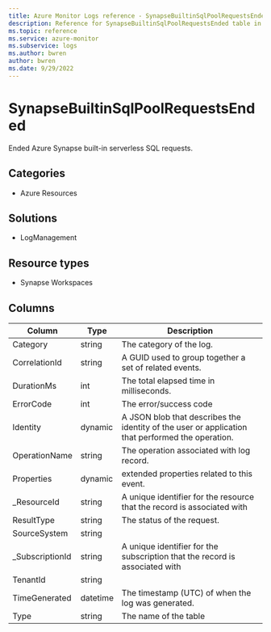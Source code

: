 ```yaml
---
title: Azure Monitor Logs reference - SynapseBuiltinSqlPoolRequestsEnded
description: Reference for SynapseBuiltinSqlPoolRequestsEnded table in Azure Monitor Logs.
ms.topic: reference
ms.service: azure-monitor
ms.subservice: logs
ms.author: bwren
author: bwren
ms.date: 9/29/2022
---
```


# SynapseBuiltinSqlPoolRequestsEnded

 Ended Azure Synapse built-in serverless SQL requests.

## Categories

- Azure Resources
## Solutions

- LogManagement
## Resource types

- Synapse Workspaces




## Columns

| Column | Type | Description |
| --- | --- | --- |
| Category | string | The category of the log. |
| CorrelationId | string | A GUID used to group together a set of related events. |
| DurationMs | int | The total elapsed time in milliseconds. |
| ErrorCode | int | The error/success code |
| Identity | dynamic | A JSON blob that describes the identity of the user or application that performed the operation. |
| OperationName | string | The operation associated with log record. |
| Properties | dynamic | extended properties related to this event. |
| _ResourceId | string | A unique identifier for the resource that the record is associated with |
| ResultType | string | The status of the request. |
| SourceSystem | string |  |
| _SubscriptionId | string | A unique identifier for the subscription that the record is associated with |
| TenantId | string |  |
| TimeGenerated | datetime | The timestamp (UTC) of when the log was generated. |
| Type | string | The name of the table |
